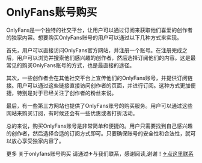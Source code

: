 # OnlyFans账号购买

OnlyFans是一个独特的社交平台，让用户可以通过订阅来获取他们喜爱的创作者的独家内容。想要购买OnlyFans账号的用户可以通过以下几种方式来实现。

首先，用户可以直接访问OnlyFans官方网站，并注册一个账号。在注册完成之后，用户可以浏览并搜索他们感兴趣的创作者，然后选择订阅他们的内容。这是最常见的购买OnlyFans账号的方式，也是最直接的途径。

其次，一些创作者会在其他社交平台上宣传他们的OnlyFans账号，并提供订阅链接。用户可以通过这些链接直接访问创作者的页面，并进行订阅。这种方式更加便捷，特别是对于已经关注了创作者的粉丝来说。

最后，有一些第三方网站也提供了OnlyFans账号的购买服务。用户可以通过这些网站来购买订阅，有时候还会有一些优惠或者打折活动。

总的来说，购买OnlyFans账号是非常简单和便捷的。用户只需要找到自己感兴趣的创作者，然后选择合适的订阅方式即可。只要确保账号的安全性和合法性，就可以放心享受独家内容了。

更多 关于onlyfans账号购买 请通过✈与我们联系，感谢阅读,谢谢！[✈点这里联系](https://b.k02.cc)